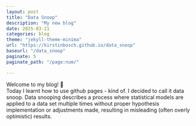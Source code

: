 ```yaml
---
layout: post
title: "Data Snoop"
description: "My new blog"
date: 2025-03-21
categories: blog
theme: "jekyll-theme-minima"
url: "https://kirstinbosch.github.io/data_snoop"
baseurl: "/data_snoop"
paginate: 5 
paginate_path: "/page:num/"

---
```


Welcome to my blog! 🚀  
Today I learnt how to use github pages - kind of. I decided to call it data snoop. Data snooping describes a process where statistical models are applied to a data set multiple times without proper hypothesis implementation or adjustments made, resulting in misleading (often overly optimistic) results.
